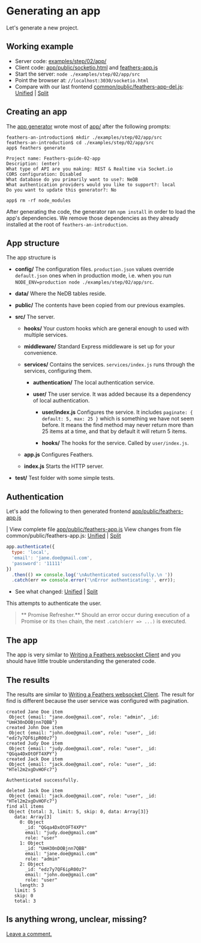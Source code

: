 # Generating an app

Let's generate a new project.

## Working example

- Server code: [examples/step/02/app/](https://github.com/eddyystop/feathers-an-introduction/blob/master/examples/step/02/app/)
- Client code: [app/public/socketio.html](https://github.com/eddyystop/feathers-an-introduction/blob/master/examples/step/02/app/public/socketio.html)
and
[feathers-app.js](https://github.com/eddyystop/feathers-an-introduction/blob/master/examples/step/02/app/public/feathers-app.js)
- Start the server: `node ./examples/step/02/app/src`
- Point the browser at: `//localhost:3030/socketio.html`
- Compare with our last frontend
[common/public/feathers-app-del.js](https://github.com/eddyystop/feathers-an-introduction/blob/master/examples/step/01/common/public/feathers-app-del.js):
[Unified](http://htmlpreview.github.io/?https://github.com/eddyystop/feathers-an-introduction/blob/master/examples/step/_diff/02-app-feathers-app-line.html)
|
[Split](http://htmlpreview.github.io/?https://github.com/eddyystop/feathers-an-introduction/blob/master/examples/step/_diff/02-app-feathers-app-side.html)

## Creating an app

The [app generator](https://docs.feathersjs.com/getting-started/scaffolding.html#generate-the-app)
wrote most of
[app/](https://github.com/eddyystop/feathers-an-introduction/blob/master/examples/step/02/app/)
after the following prompts:

```text
feathers-an-introduction$ mkdir ./examples/step/02/app/src
feathers-an-introduction$ cd ./examples/step/02/app/src
app$ feathers generate

Project name: Feathers-guide-02-app
Description: (enter)
What type of API are you making: REST & Realtime via Socket.io
CORS configuration: Disabled
What database do you primarily want to use?: NeDB
What authentication providers would you like to support?: local
Do you want to update this generator?: No

app$ rm -rf node_modules
```

After generating the code, the generator ran `npm install` in order to load the app's dependencies.
We remove those dependencies as they already installed at the root of `feathers-an-introduction`.

## App structure

The app structure is

- **config/** The configuration files.
`production.json` values override `default.json` ones when in production mode,
i.e. when you run `NODE_ENV=production node ./examples/step/02/app/src`.

- **data/** Where the NeDB tables reside.

- **public/** The contents have been copied from our previous examples.

- **src/** The server.
    
    - **hooks/** Your custom hooks which are general enough to used with multiple services.
    
    - **middleware/** Standard Express middleware is set up for your convenience.
    
    - **services/** Contains the services.
    `services/index.js` runs through the services, configuring them.
    
        - **authentication/** The local authentication service.
        
        - **user/** The user service. It was added because its a dependency of local authentication.
        
            - **user/index.js** Configures the service.
            It includes `paginate: { default: 5, max: 25 }` which is something we have not seem before.
            It means the find method may never return more than 25 items at a time,
            and that by default it will return 5 items.
        
            - **hooks/** The hooks for the service. Called by `user/index.js`.
            
    - **app.js** Configures Feathers.
    
    - **index.js** Starts the HTTP server.
 
- **test/** Test folder with some simple tests.

## Authentication

Let's add the following to then generated frontend
[app/public/feathers-app.js](https://github.com/eddyystop/feathers-an-introduction/blob/master/examples/step/02/app/public/feathers-app.js)

| View complete file
[app/public/feathers-app.js](https://github.com/eddyystop/feathers-an-introduction/blob/master/examples/step/02/app/public/feathers-app.js)
View changes from file common/public/feathers-app.js:
[Unified](http://htmlpreview.github.io/?https://github.com/eddyystop/feathers-an-introduction/blob/master/examples/step/_diff/02-app-feathers-app-line.html)
|
[Split](http://htmlpreview.github.io/?https://github.com/eddyystop/feathers-an-introduction/blob/master/examples/step/_diff/02-app-feathers-app-side.html)
```javascript
app.authenticate({
  type: 'local',
  'email': 'jane.doe@gmail.com',
  'password': '11111'
})
  .then(() => console.log('\nAuthenticated successfully.\n '))
  .catch(err => console.error('\nError authenticating:', err));
```
- See what changed:
[Unified](http://htmlpreview.github.io/?https://github.com/eddyystop/feathers-an-introduction/blob/master/examples/step/_diff/02-app-feathers-app-line.html)
|
[Split](http://htmlpreview.github.io/?https://github.com/eddyystop/feathers-an-introduction/blob/master/examples/step/_diff/02-app-feathers-app-side.html)


This attempts to authenticate the user.

> ** Promise Refresher.** Should an error occur during execution of a Promise
or its `then` chain, the next `.catch(err => ...)` is executed.

## The app

The app is very similar to [Writing a Feathers websocket Client](../basic-feathers/socket-client.md)
and you should have little trouble understanding the generated code.

## The results

The results are similar to
[Writing a Feathers websocket Client](../basic-feathers/socket-client.md).
The result for find is different because the user service was configured with pagination.

```text
created Jane Doe item
 Object {email: "jane.doe@gmail.com", role: "admin", _id: "UmH30nDOBjnn7QBB"}
created John Doe item
 Object {email: "john.doe@gmail.com", role: "user", _id: "edz7y7QF6ipR00z7"}
created Judy Doe item
 Object {email: "judy.doe@gmail.com", role: "user", _id: "QGqa4DxOtOFT4XPY"}
created Jack Doe item
 Object {email: "jack.doe@gmail.com", role: "user", _id: "HTel2m2xgDvHOFc7"}

Authenticated successfully.
 
deleted Jack Doe item
 Object {email: "jack.doe@gmail.com", role: "user", _id: "HTel2m2xgDvHOFc7"}
find all items
 Object {total: 3, limit: 5, skip: 0, data: Array[3]}
   data: Array[3]
     0: Object
       _id: "QGqa4DxOtOFT4XPY"
       email: "judy.doe@gmail.com"
       role: "user"
     1: Object
       _id: "UmH30nDOBjnn7QBB"
       email: "jane.doe@gmail.com"
       role: "admin"
     2: Object
       _id: "edz7y7QF6ipR00z7"
       email: "john.doe@gmail.com"
       role: "user"
     length: 3
   limit: 5
   skip: 0
   total: 3
```

## Is anything wrong, unclear, missing?
[Leave a comment.](https://github.com/eddyystop/feathers-an-introduction/issues/new?title=Comment:Step-Generators-App&body=Comment:Step-Generators-App)
